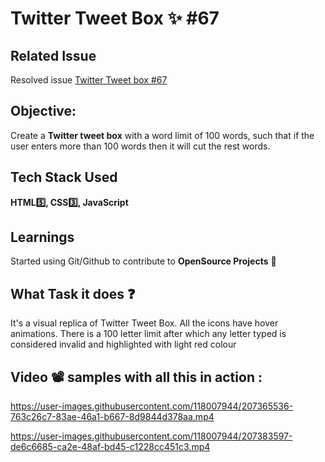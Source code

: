 # Twitter Tweet Box ✨ #67
## Related Issue 
Resolved issue [Twitter Tweet box #67](https://github.com/Shweta2024/JavaScript-Projects/issues/67)

## Objective:
Create a **Twitter tweet box** with a word limit of 100 words, such that if the user enters more than 100 words then it will cut the rest words.
## Tech Stack Used
**HTML5️⃣, CSS3️⃣, JavaScript** 
## Learnings
Started using Git/Github to contribute to **OpenSource Projects** 🙂

## What Task it does ❓
It's a visual replica of Twitter Tweet Box. All the icons have hover animations.
There is a 100 letter limit after which any letter typed is considered invalid and highlighted with light red 
colour
## Video 📽️ samples with all this in  action :

https://user-images.githubusercontent.com/118007944/207365536-763c26c7-83ae-46a1-b667-8d9844d378aa.mp4






https://user-images.githubusercontent.com/118007944/207383597-de6c6685-ca2e-48af-bd45-c1228cc451c3.mp4

